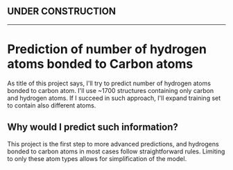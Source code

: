 ## UNDER CONSTRUCTION
_____
# Prediction of number of hydrogen atoms bonded to Carbon atoms

As title of this project says, I'll try to predict number of hydrogen atoms bonded to carbon atom. 
I'll use ~1700 structures containing only carbon and hydrogen atoms. If I succeed in such approach, I'll expand training set to contain also different atoms.

## Why would I predict such information?

This project is the first step to more advanced predictions, and hydrogens bonded to carbon atoms in most cases follow straightforward rules. 
Limiting to only these atom types allows for simplification of the model.

